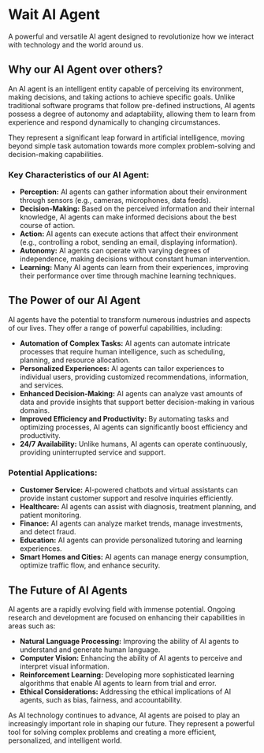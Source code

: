 # Wait AI Agent

A powerful and versatile AI agent designed to revolutionize how we interact with technology and the world around us.

## Why our AI Agent over others?

An AI agent is an intelligent entity capable of perceiving its environment, making decisions, and taking actions to achieve specific goals. Unlike traditional software programs that follow pre-defined instructions, AI agents possess a degree of autonomy and adaptability, allowing them to learn from experience and respond dynamically to changing circumstances.

They represent a significant leap forward in artificial intelligence, moving beyond simple task automation towards more complex problem-solving and decision-making capabilities.

### Key Characteristics of our AI Agent:

*   **Perception:** AI agents can gather information about their environment through sensors (e.g., cameras, microphones, data feeds).
*   **Decision-Making:** Based on the perceived information and their internal knowledge, AI agents can make informed decisions about the best course of action.
*   **Action:** AI agents can execute actions that affect their environment (e.g., controlling a robot, sending an email, displaying information).
*   **Autonomy:** AI agents can operate with varying degrees of independence, making decisions without constant human intervention.
*   **Learning:** Many AI agents can learn from their experiences, improving their performance over time through machine learning techniques.

## The Power of our AI Agent

AI agents have the potential to transform numerous industries and aspects of our lives. They offer a range of powerful capabilities, including:

*   **Automation of Complex Tasks:** AI agents can automate intricate processes that require human intelligence, such as scheduling, planning, and resource allocation.
*   **Personalized Experiences:** AI agents can tailor experiences to individual users, providing customized recommendations, information, and services.
*   **Enhanced Decision-Making:** AI agents can analyze vast amounts of data and provide insights that support better decision-making in various domains.
*   **Improved Efficiency and Productivity:** By automating tasks and optimizing processes, AI agents can significantly boost efficiency and productivity.
*   **24/7 Availability:** Unlike humans, AI agents can operate continuously, providing uninterrupted service and support.

### Potential Applications:

*   **Customer Service:** AI-powered chatbots and virtual assistants can provide instant customer support and resolve inquiries efficiently.
*   **Healthcare:** AI agents can assist with diagnosis, treatment planning, and patient monitoring.
*   **Finance:** AI agents can analyze market trends, manage investments, and detect fraud.
*   **Education:** AI agents can provide personalized tutoring and learning experiences.
*   **Smart Homes and Cities:** AI agents can manage energy consumption, optimize traffic flow, and enhance security.

## The Future of AI Agents

AI agents are a rapidly evolving field with immense potential. Ongoing research and development are focused on enhancing their capabilities in areas such as:

*   **Natural Language Processing:** Improving the ability of AI agents to understand and generate human language.
*   **Computer Vision:** Enhancing the ability of AI agents to perceive and interpret visual information.
*   **Reinforcement Learning:** Developing more sophisticated learning algorithms that enable AI agents to learn from trial and error.
*   **Ethical Considerations:** Addressing the ethical implications of AI agents, such as bias, fairness, and accountability.

As AI technology continues to advance, AI agents are poised to play an increasingly important role in shaping our future. They represent a powerful tool for solving complex problems and creating a more efficient, personalized, and intelligent world.
